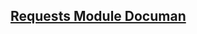 <h2><a href="https://github.com/lqm33/docs/tree/master/requests">Requests Module Documan</a></h2>
<p>&nbsp;</p>
